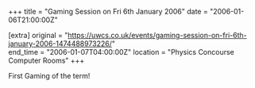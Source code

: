 +++
title = "Gaming Session on Fri 6th January 2006"
date = "2006-01-06T21:00:00Z"

[extra]
original = "https://uwcs.co.uk/events/gaming-session-on-fri-6th-january-2006-1474488973226/"    
end_time = "2006-01-07T04:00:00Z"
location = "Physics Concourse Computer Rooms"
+++

First Gaming of the term\!

